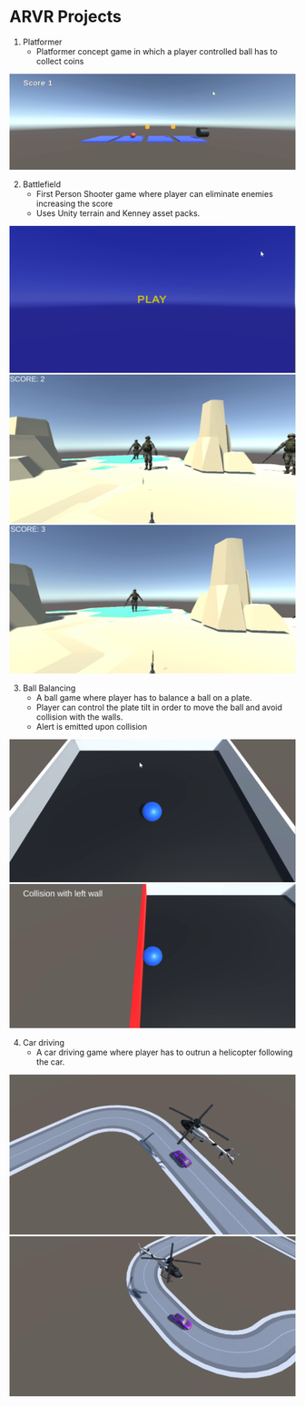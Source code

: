 # ARVR Projects

1. Platformer
    - Platformer concept game in which a player controlled ball has to collect coins

![alt text](image.png)

2. Battlefield
    - First Person Shooter game where player can eliminate enemies increasing the score
    - Uses Unity terrain and Kenney asset packs.

![alt text](image-1.png)
![alt text](image-2.png)
![alt text](image-3.png)

3. Ball Balancing
    - A ball game where player has to balance a ball on a plate.
    - Player can control the plate tilt in order to move the ball and avoid collision with the walls.
    - Alert is emitted upon collision

![alt text](image-4.png)
![alt text](image-5.png)

4. Car driving
    - A car driving game where player has to outrun a helicopter following the car.

![alt text](image-6.png)
![alt text](image-7.png)